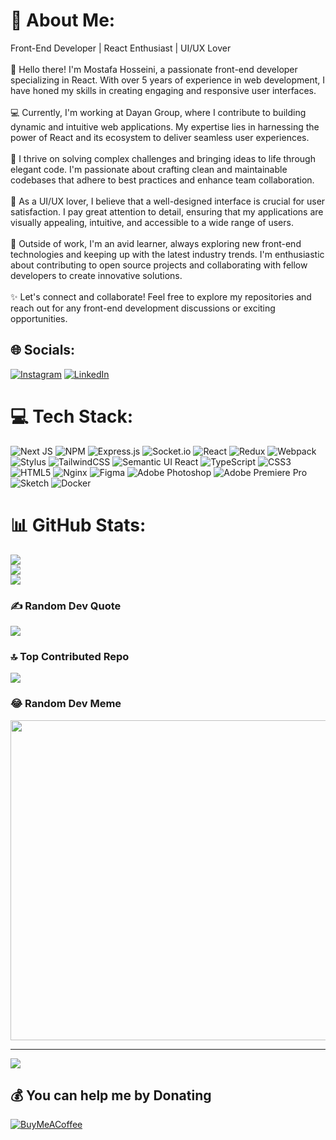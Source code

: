 # 💫 About Me:
Front-End Developer | React Enthusiast | UI/UX Lover<br><br>👋 Hello there! I'm Mostafa Hosseini, a passionate front-end developer specializing in React. With over 5 years of experience in web development, I have honed my skills in creating engaging and responsive user interfaces.<br><br>💻 Currently, I'm working at Dayan Group, where I contribute to building dynamic and intuitive web applications. My expertise lies in harnessing the power of React and its ecosystem to deliver seamless user experiences.<br><br>🚀 I thrive on solving complex challenges and bringing ideas to life through elegant code. I'm passionate about crafting clean and maintainable codebases that adhere to best practices and enhance team collaboration.<br><br>🎨 As a UI/UX lover, I believe that a well-designed interface is crucial for user satisfaction. I pay great attention to detail, ensuring that my applications are visually appealing, intuitive, and accessible to a wide range of users.<br><br>🌟 Outside of work, I'm an avid learner, always exploring new front-end technologies and keeping up with the latest industry trends. I'm enthusiastic about contributing to open source projects and collaborating with fellow developers to create innovative solutions.<br><br>✨ Let's connect and collaborate! Feel free to explore my repositories and reach out for any front-end development discussions or exciting opportunities.<br>


## 🌐 Socials:
[![Instagram](https://img.shields.io/badge/Instagram-%23E4405F.svg?logo=Instagram&logoColor=white)](https://instagram.com/mostafa_hosseini_db) [![LinkedIn](https://img.shields.io/badge/LinkedIn-%230077B5.svg?logo=linkedin&logoColor=white)](https://linkedin.com/in/mostafahosseinidb) 

# 💻 Tech Stack:
![Next JS](https://img.shields.io/badge/Next-black?style=for-the-badge&logo=next.js&logoColor=white) ![NPM](https://img.shields.io/badge/NPM-%23000000.svg?style=for-the-badge&logo=npm&logoColor=white) ![Express.js](https://img.shields.io/badge/express.js-%23404d59.svg?style=for-the-badge&logo=express&logoColor=%2361DAFB) ![Socket.io](https://img.shields.io/badge/Socket.io-black?style=for-the-badge&logo=socket.io&badgeColor=010101) ![React](https://img.shields.io/badge/react-%2320232a.svg?style=for-the-badge&logo=react&logoColor=%2361DAFB) ![Redux](https://img.shields.io/badge/redux-%23593d88.svg?style=for-the-badge&logo=redux&logoColor=white) ![Webpack](https://img.shields.io/badge/webpack-%238DD6F9.svg?style=for-the-badge&logo=webpack&logoColor=black) ![Stylus](https://img.shields.io/badge/stylus-%23ff6347.svg?style=for-the-badge&logo=stylus&logoColor=white) ![TailwindCSS](https://img.shields.io/badge/tailwindcss-%2338B2AC.svg?style=for-the-badge&logo=tailwind-css&logoColor=white) ![Semantic UI React](https://img.shields.io/badge/Semantic%20UI%20React-%2335BDB2.svg?style=for-the-badge&logo=SemanticUIReact&logoColor=white) ![TypeScript](https://img.shields.io/badge/typescript-%23007ACC.svg?style=for-the-badge&logo=typescript&logoColor=white) ![CSS3](https://img.shields.io/badge/css3-%231572B6.svg?style=for-the-badge&logo=css3&logoColor=white) ![HTML5](https://img.shields.io/badge/html5-%23E34F26.svg?style=for-the-badge&logo=html5&logoColor=white) ![Nginx](https://img.shields.io/badge/nginx-%23009639.svg?style=for-the-badge&logo=nginx&logoColor=white) 	![Figma](https://img.shields.io/badge/figma-%23F24E1E.svg?style=for-the-badge&logo=figma&logoColor=white) ![Adobe Photoshop](https://img.shields.io/badge/adobephotoshop-%2331A8FF.svg?style=for-the-badge&logo=adobephotoshop&logoColor=white) ![Adobe Premiere Pro](https://img.shields.io/badge/Adobe%20Premiere%20Pro-9999FF.svg?style=for-the-badge&logo=Adobe%20Premiere%20Pro&logoColor=white) ![Sketch](https://img.shields.io/badge/Sketch-FFB387?style=for-the-badge&logo=sketch&logoColor=black) ![Docker](https://img.shields.io/badge/docker-%230db7ed.svg?style=for-the-badge&logo=docker&logoColor=white)
# 📊 GitHub Stats:
![](https://github-readme-stats.vercel.app/api?username=mostafahosseinidb&theme=react&hide_border=false&include_all_commits=true&count_private=false)<br/>
![](https://github-readme-streak-stats.herokuapp.com/?user=mostafahosseinidb&theme=react&hide_border=false)<br/>
![](https://github-readme-stats.vercel.app/api/top-langs/?username=mostafahosseinidb&theme=react&hide_border=false&include_all_commits=true&count_private=false&layout=compact)

### ✍️ Random Dev Quote
![](https://quotes-github-readme.vercel.app/api?type=horizontal&theme=merko)

### 🔝 Top Contributed Repo
![](https://github-contributor-stats.vercel.app/api?username=mostafahosseinidb&limit=5&theme=tokyonight&combine_all_yearly_contributions=true)

### 😂 Random Dev Meme
<img src="https://rm.up.railway.app/" width="512px"/>

---
[![](https://visitcount.itsvg.in/api?id=mostafahosseinidb&icon=2&color=8)](https://visitcount.itsvg.in)

  ## 💰 You can help me by Donating
  [![BuyMeACoffee](https://img.shields.io/badge/Buy%20Me%20a%20Coffee-ffdd00?style=for-the-badge&logo=buy-me-a-coffee&logoColor=black)](https://buymeacoffee.com/https://bmc.link/mostafahosseini) 

  
<!-- Proudly created with GPRM ( https://gprm.itsvg.in ) -->
